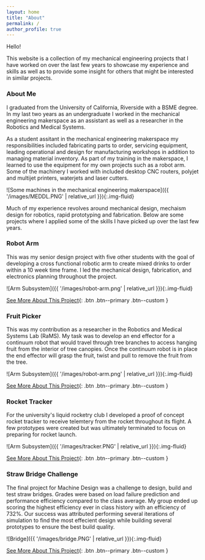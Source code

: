 ```yaml
---
layout: home
title: "About"
permalink: /
author_profile: true
---
```


Hello!

This website is a collection of my mechanical engineering projects that I have worked on over the last few years to showcase my experience and skills as well as to provide some insight for others that might be interested in similar projects. 

### About Me

I graduated from the University of California, Riverside with a BSME degree. In my last two years as an undergraduate I worked in the mechanical engineering makerspace as an assistant as well as a researcher in the Robotics and Medical Systems. 

As a student assitant in the mechanical engineering makerspace my responsibilities included fabricating parts to order, servicing equipment, leading operational and design for manufacturing workshops in addition to managing material inventory. As part of my training in the makerspace, I learned to use the equipment for my own projects such as a robot arm. Some of the machinery I worked with included desktop CNC routers, polyjet and multijet printers, waterjets and laser cutters. 

![Some machines in the mechanical engineering makerspace]({{ '/images/MEDDL.PNG' | relative_url }}){:.img-fluid}

Much of my experience revolves around mechanical design, mechaism design for robotics, rapid prototyping and fabrication. Below are some projects where I applied some of the skills I have picked up over the last few years. 

### Robot Arm

This was my senior design project with five other students with the goal of developing a cross functional robotic arm to create mixed drinks to order within a 10 week time frame. I led the mechanical design,  fabrication, and electronics planning throughout the project.

![Arm Subsystem]({{ '/images/robot-arm.png' | relative_url }}){:.img-fluid}

[See More About This Project](https://mangohead12.github.io/PatrickFPortfolio/projects/robot_arm/){: .btn .btn--primary .btn--custom }

### Fruit Picker

This was my contribution as a researcher in the Robotics and Medical Systems Lab (RaMS). My task was to develop an end effector for a continuum robot that would travel through tree branches to access hanging fruit from the interior of tree canopies. Once the continuum robot is in place the end effector will grasp the fruit, twist and pull to remove the fruit from the tree. 

![Arm Subsystem]({{ '/images/robot-arm.png' | relative_url }}){:.img-fluid}

[See More About This Project](https://mangohead12.github.io/PatrickFPortfolio/projects/end_effector/){: .btn .btn--primary .btn--custom }

### Rocket Tracker

For the university's liquid rocketry club I developed a proof of concept rocket tracker to receive telemtery from the rocket throughout its flight. A few prototypes were created but was ultimately terminated to focus on preparing for rocket launch. 


![Arm Subsystem]({{ '/images/tracker.PNG' | relative_url }}){:.img-fluid}

[See More About This Project](https://mangohead12.github.io/PatrickFPortfolio/projects/end_effector/){: .btn .btn--primary .btn--custom }

### Straw Bridge Challenge

The final project for Machine Design was a challenge to design, build and test straw bridges. Grades were based on load failure prediction and performance efficiency compared to the class average. My group ended up scoring the highest efficiency ever in class history with an efficiency of 732%. Our success was attributed performing several iterations of simulation to find the most effecient design while building several prototypes to ensure the best build quality.


![Bridge]({{ '/images/bridge.PNG' | relative_url }}){:.img-fluid}

[See More About This Project](https://mangohead12.github.io/PatrickFPortfolio/projects/end_effector/){: .btn .btn--primary .btn--custom }
